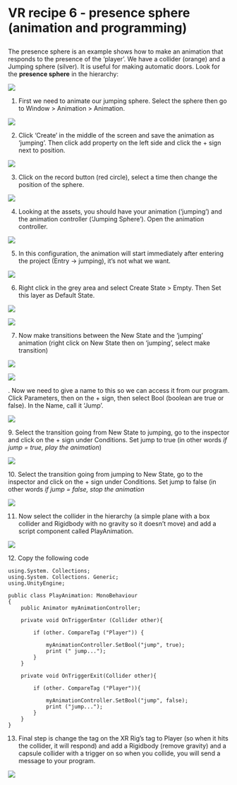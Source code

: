 # VR recipe 6 - presence sphere (animation and programming)</b></p>
The presence sphere is an example shows how to make an animation that responds to the presence of the ‘player’. We have a collider (orange) and a Jumping sphere (silver). It is useful for making automatic doors. Look for the <b>presence sphere</b> in the hierarchy:

<p align="left"><img src="images/recipe601.jpg"/></p>

1. First we need to animate our jumping sphere. Select the sphere then go to Window &gt; Animation &gt; Animation. <span class="Apple-converted-space"> </span></p>

<p align="left"><img src="images/recipe602.png"/></p>

2. Click ‘Create’ in the middle of the screen and save the animation as ‘jumping’. Then click add property on the left side and click the + sign next to position.<span class="Apple-converted-space"> </span></p>

<p align="left"><img src="images/recipe603.png"/></p>

3. Click on the record button (red circle), select a time then change the position of the sphere.

<p align="left"><img src="images/recipe604.png"/></p>

4. Looking at the assets, you should have your animation (‘jumping’) and the animation controller (‘Jumping Sphere’). Open the animation controller.</p>

<p align="left"><img src="images/recipe605.png"/></p>

5. In this configuration, the animation will start immediately after entering the project (Entry -&gt; jumping), it’s not what we want.

<p align="left"><img src="images/recipe606.png"/></p>

6. Right click in the grey area and select Create State &gt; Empty. Then Set this layer as Default State.

<p align="left"><img src="images/recipe607.png"/></p>

<p align="left"><img src="images/recipe608.png"/></p>

7. Now make transitions between the New State and the ‘jumping’ animation (right click on New State then on ‘jumping’, select make transition)</p>

<p align="left"><img src="images/recipe609.png"/></p>

<p align="left"><img src="images/recipe610.png"/></p>

. Now we need to give a name to this so we can access it from our program. Click Parameters, then on the + sign, then select Bool (boolean are true or false). In the Name, call it ‘Jump’.</p>

<p align="left"><img src="images/recipe611.png"/></p>


<p class="p3">9. Select the transition going from New State to jumping, go to the inspector and click on the + sign under Conditions. Set jump to true (in other words <i>if jump = true, play the animation</i>)

<p align="left"><img src="images/recipe612.png"/></p>

<p class="p3">10. Select the transition going from jumping to New State, go to the inspector and click on the + sign under Conditions. Set jump to false (in other words <i>if jump = false, stop the animation</i>
	
<p align="left"><img src="images/recipe613.png"/></p>
	
11. Now select the collider in the hierarchy (a simple plane with a box collider and Rigidbody with no gravity so it doesn’t move) and add a script component called PlayAnimation.

<p align="left"><img src="images/recipe614.png"/></p>

<p class="p3">12. Copy the following code</p>

	using.System. Collections;
	using.System. Collections. Generic;
	using.UnityEngine;

	public class PlayAnimation: MonoBehaviour
	{
		public Animator myAnimationController;

		private void OnTriggerEnter (Collider other){

			if (other. CompareTag ("Player")) {

				myAnimationController.SetBool("jump", true);
				print (" jump...");
			}
		}

		private void OnTriggerExit(Collider other){

			if (other. CompareTag ("Player")){

				myAnimationController.SetBool("jump", false);
				print ("jump...");
			}
		}
	}

13. Final step is change the tag on the XR Rig’s tag to Player (so when it hits the collider, it will respond) and add a Rigidbody (remove gravity) and a capsule collider with a trigger on so when you collide, you will send a message to your program.

<p align="left"><img src="images/recipe616.png"/></p>

